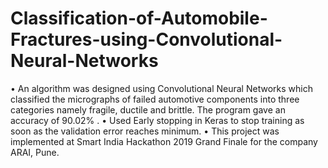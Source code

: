 # Classification-of-Automobile-Fractures-using-Convolutional-Neural-Networks
•	An algorithm was designed using Convolutional Neural Networks which classified the micrographs  of failed automotive components into three categories namely fragile, ductile and brittle. The program gave an accuracy of 90.02% .
•	Used Early stopping in Keras to stop training as soon as the validation error reaches minimum.
•	This project was implemented at Smart India Hackathon 2019 Grand Finale for the company ARAI, Pune.

